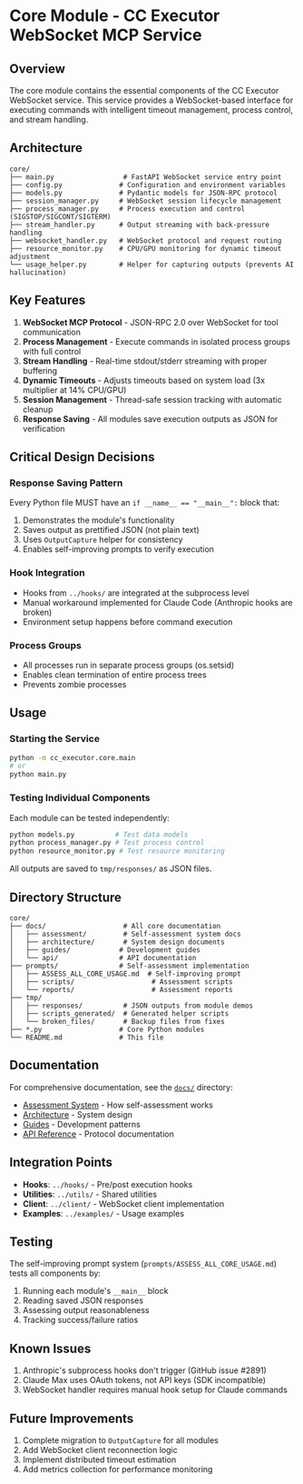 # Core Module - CC Executor WebSocket MCP Service

## Overview
The core module contains the essential components of the CC Executor WebSocket service. This service provides a WebSocket-based interface for executing commands with intelligent timeout management, process control, and stream handling.

## Architecture
```
core/
├── main.py                 # FastAPI WebSocket service entry point
├── config.py              # Configuration and environment variables
├── models.py              # Pydantic models for JSON-RPC protocol
├── session_manager.py     # WebSocket session lifecycle management
├── process_manager.py     # Process execution and control (SIGSTOP/SIGCONT/SIGTERM)
├── stream_handler.py      # Output streaming with back-pressure handling
├── websocket_handler.py   # WebSocket protocol and request routing
├── resource_monitor.py    # CPU/GPU monitoring for dynamic timeout adjustment
└── usage_helper.py        # Helper for capturing outputs (prevents AI hallucination)
```

## Key Features
1. **WebSocket MCP Protocol** - JSON-RPC 2.0 over WebSocket for tool communication
2. **Process Management** - Execute commands in isolated process groups with full control
3. **Stream Handling** - Real-time stdout/stderr streaming with proper buffering
4. **Dynamic Timeouts** - Adjusts timeouts based on system load (3x multiplier at 14% CPU/GPU)
5. **Session Management** - Thread-safe session tracking with automatic cleanup
6. **Response Saving** - All modules save execution outputs as JSON for verification

## Critical Design Decisions

### Response Saving Pattern
Every Python file MUST have an `if __name__ == "__main__":` block that:
1. Demonstrates the module's functionality
2. Saves output as prettified JSON (not plain text)
3. Uses `OutputCapture` helper for consistency
4. Enables self-improving prompts to verify execution

### Hook Integration
- Hooks from `../hooks/` are integrated at the subprocess level
- Manual workaround implemented for Claude Code (Anthropic hooks are broken)
- Environment setup happens before command execution

### Process Groups
- All processes run in separate process groups (os.setsid)
- Enables clean termination of entire process trees
- Prevents zombie processes

## Usage

### Starting the Service
```bash
python -m cc_executor.core.main
# or
python main.py
```

### Testing Individual Components
Each module can be tested independently:
```bash
python models.py          # Test data models
python process_manager.py # Test process control
python resource_monitor.py # Test resource monitoring
```

All outputs are saved to `tmp/responses/` as JSON files.

## Directory Structure
```
core/
├── docs/                   # All core documentation
│   ├── assessment/         # Self-assessment system docs
│   ├── architecture/       # System design documents
│   ├── guides/            # Development guides
│   └── api/               # API documentation
├── prompts/               # Self-assessment implementation
│   ├── ASSESS_ALL_CORE_USAGE.md  # Self-improving prompt
│   ├── scripts/                   # Assessment scripts
│   └── reports/                   # Assessment reports
├── tmp/
│   ├── responses/          # JSON outputs from module demos
│   ├── scripts_generated/  # Generated helper scripts
│   └── broken_files/       # Backup files from fixes
├── *.py                   # Core Python modules
└── README.md              # This file
```

## Documentation
For comprehensive documentation, see the [`docs/`](docs/) directory:
- [Assessment System](docs/assessment/README.md) - How self-assessment works
- [Architecture](docs/architecture/) - System design
- [Guides](docs/guides/) - Development patterns
- [API Reference](docs/api/) - Protocol documentation

## Integration Points
- **Hooks**: `../hooks/` - Pre/post execution hooks
- **Utilities**: `../utils/` - Shared utilities
- **Client**: `../client/` - WebSocket client implementation
- **Examples**: `../examples/` - Usage examples

## Testing
The self-improving prompt system (`prompts/ASSESS_ALL_CORE_USAGE.md`) tests all components by:
1. Running each module's `__main__` block
2. Reading saved JSON responses
3. Assessing output reasonableness
4. Tracking success/failure ratios

## Known Issues
1. Anthropic's subprocess hooks don't trigger (GitHub issue #2891)
2. Claude Max uses OAuth tokens, not API keys (SDK incompatible)
3. WebSocket handler requires manual hook setup for Claude commands

## Future Improvements
1. Complete migration to `OutputCapture` for all modules
2. Add WebSocket client reconnection logic
3. Implement distributed timeout estimation
4. Add metrics collection for performance monitoring